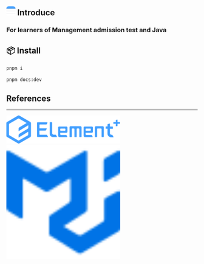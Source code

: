 ## <img src="docs/public/images/notes.png" width="24" /> Introduce

### For learners of Management admission test and Java

## 📦 Install
```
pnpm i
```

```
pnpm docs:dev
```

## References

---
<a href="https://github.com/element-plus/element-plus">
  <img src="docs/public/images/el.svg" width="300" />
</a>
<br/>
<a href="https://github.com/mui/material-ui">
  <img src="docs/public/images/mui.svg" width="300" />
</a>
